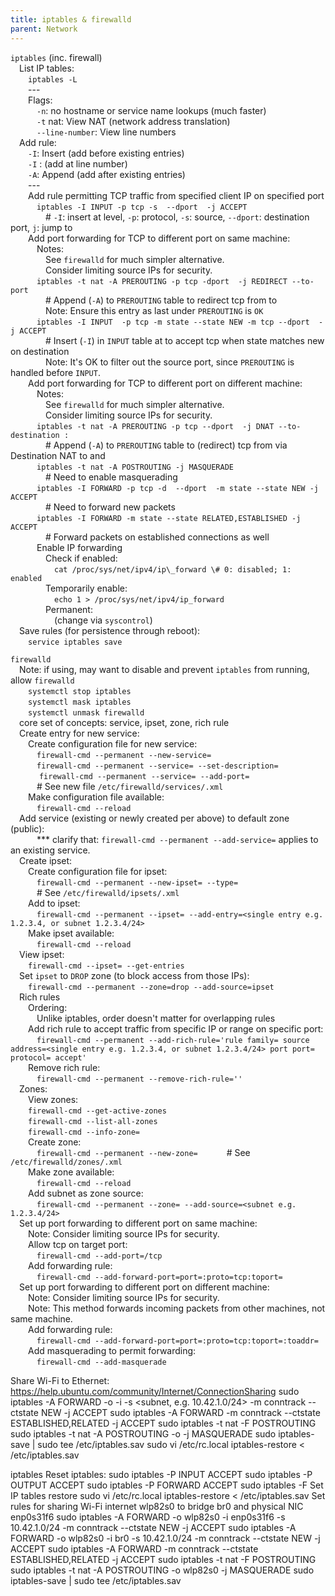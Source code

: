 ```yaml
---
title: iptables & firewalld
parent: Network
---
```


`iptables` \(inc. firewall\)  
  List IP tables:  
   `iptables -L`  
   ---  
   Flags:  
    `-n`: no hostname or service name lookups \(much faster\)  
    `-t` nat: View NAT \(network address translation\)  
    `--line-number`: View line numbers  
  Add rule:  
   `-I`: Insert \(add before existing entries\)  
   `-I` : \(add at line number\)  
   `-A`: Append \(add after existing entries\)  
   ---  
   Add rule permitting TCP traffic from specified client IP on specified port  
    `iptables -I INPUT -p tcp -s  --dport  -j ACCEPT`  
     # `-I`: insert at level, `-p`: protocol, `-s`: source, `--dport`: destination port, `j`: jump to  
   Add port forwarding for TCP to different port on same machine:  
    Notes:  
     See `firewalld` for much simpler alternative.  
     Consider limiting source IPs for security.  
    `iptables -t nat -A PREROUTING -p tcp -dport  -j REDIRECT --to-port`   
     \# Append \(`-A`\) to `PREROUTING` table to redirect tcp from  to   
     Note: Ensure this entry as last under `PREROUTING` is `OK`  
    `iptables -I INPUT  -p tcp -m state --state NEW -m tcp --dport  -j ACCEPT`  
     \# Insert \(`-I`\) in `INPUT` table at  to accept tcp when state matches new on destination   
     Note: It's OK to filter out the source port, since `PREROUTING` is handled before `INPUT`.  
   Add port forwarding for TCP to different port on different machine:  
    Notes:  
     See `firewalld` for much simpler alternative.  
     Consider limiting source IPs for security.  
    `iptables -t nat -A PREROUTING -p tcp --dport  -j DNAT --to-destination :`  
     \# Append \(`-A`\) to `PREROUTING` table to \(redirect\) tcp from  via Destination NAT to  and   
    `iptables -t nat -A POSTROUTING -j MASQUERADE`  
     \# Need to enable masquerading  
    `iptables -I FORWARD -p tcp -d  --dport  -m state --state NEW -j ACCEPT`  
     \# Need to forward new packets  
    `iptables -I FORWARD -m state --state RELATED,ESTABLISHED -j ACCEPT`  
     \# Forward packets on established connections as well  
    Enable IP forwarding  
     Check if enabled:  
      `cat /proc/sys/net/ipv4/ip\_forward \# 0: disabled; 1: enabled`  
     Temporarily enable:  
      `echo 1 > /proc/sys/net/ipv4/ip_forward`  
     Permanent:  
      \(change via `syscontrol`\)  
  Save rules \(for persistence through reboot\):  
   `service iptables save`  

 `firewalld`  
  Note: if using, may want to disable and prevent `iptables` from running, allow `firewalld`  
   `systemctl stop iptables`  
   `systemctl mask iptables`  
   `systemctl unmask firewalld`  
  core set of concepts: service, ipset, zone, rich rule  
  Create entry for new service:  
   Create configuration file for new service:  
    `firewall-cmd --permanent --new-service=`  
    `firewall-cmd --permanent --service= --set-description=`      
    `firewall-cmd --permanent --service= --add-port=`  
    \# See new file `/etc/firewalld/services/.xml`  
   Make configuration file available:  
    `firewall-cmd --reload`  
  Add service \(existing or newly created per above\) to default zone \(public\):  
    \*\*\* clarify that: `firewall-cmd --permanent --add-service=` applies to an existing service.  
  Create ipset:  
   Create configuration file for ipset:  
    `firewall-cmd --permanent --new-ipset= --type=`  
    \# See `/etc/firewalld/ipsets/.xml`  
   Add to ipset:  
    `firewall-cmd --permanent --ipset= --add-entry=<single entry e.g. 1.2.3.4, or subnet 1.2.3.4/24>`  
   Make ipset available:  
    `firewall-cmd --reload`  
  View ipset:  
   `firewall-cmd --ipset= --get-entries`  
  Set `ipset` to `DROP` zone \(to block access from those IPs\):  
   `firewall-cmd --permanent --zone=drop --add-source=ipset`  
  Rich rules  
   Ordering:  
    Unlike iptables, order doesn't matter for overlapping rules  
   Add rich rule to accept traffic from specific IP or range on specific port:  
    `firewall-cmd --permanent --add-rich-rule='rule family= source address=<single entry e.g. 1.2.3.4, or subnet 1.2.3.4/24> port port= protocol= accept'`  
   Remove rich rule:  
    `firewall-cmd --permanent --remove-rich-rule=''`  
  Zones:  
   View zones:  
   `firewall-cmd --get-active-zones`  
   `firewall-cmd --list-all-zones`  
   `firewall-cmd --info-zone=`  
   Create zone:  
    `firewall-cmd --permanent --new-zone=`
    \# See `/etc/firewalld/zones/.xml`  
   Make zone available:  
    `firewall-cmd --reload`  
   Add subnet as zone source:  
    `firewall-cmd --permanent --zone= --add-source=<subnet e.g. 1.2.3.4/24>`  
  Set up port forwarding to different port on same machine:  
   Note: Consider limiting source IPs for security.  
   Allow tcp on target port:  
    `firewall-cmd --add-port=/tcp`  
   Add forwarding rule:  
    `firewall-cmd --add-forward-port=port=:proto=tcp:toport=`  
  Set up port forwarding to different port on different machine:  
   Note: Consider limiting source IPs for security.  
   Note: This method forwards incoming packets from other machines, not same machine.  
   Add forwarding rule:  
    `firewall-cmd --add-forward-port=port=:proto=tcp:toport=:toaddr=`  
   Add masquerading to permit forwarding:  
    `firewall-cmd --add-masquerade`  

Share Wi-Fi to Ethernet:
  https://help.ubuntu.com/community/Internet/ConnectionSharing
    sudo iptables -A FORWARD -o <wifi-interface> -i <Ethernet-interface> -s <subnet, e.g. 10.42.1.0/24> -m conntrack --ctstate NEW -j ACCEPT
    sudo iptables -A FORWARD -m conntrack --ctstate ESTABLISHED,RELATED -j ACCEPT
    sudo iptables -t nat -F POSTROUTING
    sudo iptables -t nat -A POSTROUTING -o <wifi-interface> -j MASQUERADE
    sudo iptables-save | sudo tee /etc/iptables.sav
    sudo vi /etc/rc.local
      iptables-restore < /etc/iptables.sav

iptables
	Reset iptables:
		sudo iptables -P INPUT ACCEPT
		sudo iptables -P OUTPUT ACCEPT
		sudo iptables -P FORWARD ACCEPT
		sudo iptables -F
	Set IP tables restore
    sudo vi /etc/rc.local
      iptables-restore < /etc/iptables.sav
	Set rules for sharing Wi-Fi internet wlp82s0 to bridge br0 and physical NIC enp0s31f6
		sudo iptables -A FORWARD -o wlp82s0 -i enp0s31f6 -s 10.42.1.0/24 -m conntrack --ctstate NEW -j ACCEPT
    sudo iptables -A FORWARD -o wlp82s0 -i br0 -s 10.42.1.0/24 -m conntrack --ctstate NEW -j ACCEPT
		sudo iptables -A FORWARD -m conntrack --ctstate ESTABLISHED,RELATED -j ACCEPT
		sudo iptables -t nat -F POSTROUTING
		sudo iptables -t nat -A POSTROUTING -o wlp82s0 -j MASQUERADE
		sudo iptables-save | sudo tee /etc/iptables.sav

